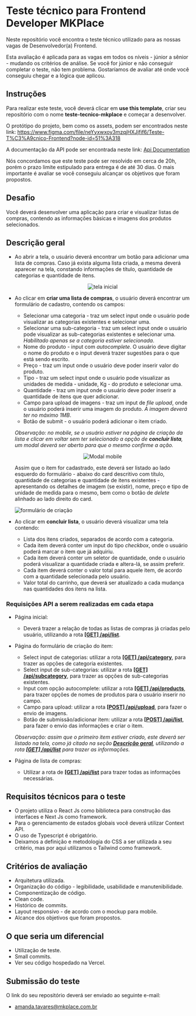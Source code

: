 # Teste técnico para Frontend Developer MKPlace

Neste repositório você encontra o teste técnico utilizado para as nossas vagas de Desenvolvedor(a) Frontend.

Esta avaliação é aplicada para as vagas em todos os níveis - júnior a sênior - mudando os critérios de análise.
Se você for júnior e não conseguir completar o teste, não tem problema. Gostaríamos de avaliar até onde você conseguiu chegar e a lógica que aplicou.

## Instruções

Para realizar este teste, você deverá clicar em **use this template**, criar seu repositório com o nome **teste-tecnico-mkplace** e começar a desenvolver.

O protótipo do projeto, bem como os assets, podem ser encontrados neste link: https://www.figma.com/file/neYyxwxoy3mzqjHXJjfif6/Teste-T%C3%A9cnico-Frontend?node-id=51%3A318

A documentação da API pode ser encontrada neste link: [Api Documentation](api-documentation.md)

Nós concordamos que este teste pode ser resolvido em cerca de 20h, porém o prazo limite estipulado para entrega é de até 30 dias. O mais importante é avaliar se você conseguiu alcançar os objetivos que foram propostos.

## Desafio

Você deverá desenvolver uma aplicação para criar e visualizar listas de compras, contendo as informações básicas e imagens dos produtos selecionados.

## Descrição geral

- Ao abrir a tela, o usuário deverá encontrar um botão para adicionar uma lista de compras.
  Caso já exista alguma lista criada, a mesma deverá aparecer na tela, constando informações de título, quantidade de categorias e quantidade de itens.

  <center><img src="public/img/tela_inicial.png" alt="tela inicial"/></center>

- Ao clicar em **criar uma lista de compras**, o usuário deverá encontrar um formulário de cadastro, contendo os campos:

  - Selecionar uma categoria - traz um select input onde o usuário pode visualizar as categorias existentes e selecionar uma.
  - Selecionar uma sub-categoria - traz um select input onde o usuário pode visualizar as sub-categorias existentes e selecionar uma. _Habilitado apenas se a categoria estiver selecionada_.
  - Nome do produto - input com _autocomplete_. O usuário deve digitar o nome do produto e o input deverá trazer sugestões para o que está sendo escrito.
  - Preço - traz um input onde o usuário deve poder inserir valor do produto.
  - Tipo - traz um select input onde o usuário pode visualizar as unidades de medida - unidade, Kg - do produto e selecionar uma.
  - Quantidade - traz um input onde o usuário deve poder inserir a quantidade de itens que quer adicionar.
  - Campo para upload de imagens - traz um input de _file upload_, onde o usuário poderá inserir uma imagem do produto. _A imagem deverá ter no máximo 1MB_.
  - Botão de submit - o usuário poderá adicionar o item criado.

  _Observação: no mobile, se o usuário estiver na página de criação da lista e clicar em voltar sem ter selecionado a opção de **concluir lista**, um modal deverá ser aberto para que o mesmo confirme a ação._

  <center><img src="public/img/mobile_modal.png" alt="Modal mobile"/></center>

  <a id="citacao_item_criado"> Assim que o item for cadastrado, este deverá ser listado ao lado esquerdo do formulário - abaixo do card descritivo com título, quantidade de categorias e quantidade de itens existentes - apresentando os detalhes de imagem (se existir), nome, preço e tipo de unidade de medida para o mesmo, bem como o botão de _delete_ alinhado ao lado direito do card. </a>

  ![formulário de criação](public/img/criando_lista.png)

- Ao clicar em **concluir lista**, o usuário deverá visualizar uma tela contendo:
  - Lista dos itens criados, separados de acordo com a categoria.
  - Cada item deverá conter um input do tipo _checkbox_, onde o usuário poderá marcar o item que já adquiriu.
  - Cada item deverá conter um seletor de quantidade, onde o usuário poderá visualizar a quantidade criada e altera-lá, se assim preferir.
  - Cada item deverá conter o valor total para aquele item, de acordo com a quantidade selecionada pelo usuário.
  - Valor total do carrinho, que deverá ser atualizado a cada mudança nas quantidades dos itens na lista.

### Requisições API a serem realizadas em cada etapa

- Página inicial:

  - Deverá trazer a relação de todas as listas de compras já criadas pelo usuário, utilizando a rota [**[GET] /api/list**](api-documentation.md#get_list).

- Página do formulário de criação do item:

  - Select input de categorias: utilizar a rota [**[GET] /api/category**](api-documentation.md#category), para trazer as opções de categoria existentes.
  - Select input de sub-categorias: utilizar a rota [**[GET] /api/subcategory**](api-documentation.md#subcategory), para trazer as opções de sub-categorias existentes.
  - Input com opção autocomplete: utilizar a rota <a href="api-documentation.md#products">**[GET] /api/products**</a>, para trazer opções de nomes de produtos para o usuário inserir no campo.
  - Campo para upload: utilizar a rota [**[POST] /api/upload**](api-documentation.md#upload), para fazer o envio de imagens.
  - Botão de submissão/adicionar item: utilizar a rota [**[POST] /api/list**](api-documentation.md#post_list), para fazer o envio das informações e criar o item.

  _Observação: assim que o primeiro item estiver criado, este deverá ser listado na tela, como já citado na seção [**Descrição geral**](#citacao_item_criado), utilizando a rota [**[GET] /api/list**](api-documentation.md#get_list) para trazer as informações._

- Página de lista de compras:
  - Utilizar a rota de [**[GET] /api/list**](api-documentation.md#get_list) para trazer todas as informações necessárias.

## Requisitos técnicos para o teste

- O projeto utiliza o React Js como biblioteca para construção das interfaces e Next Js como framework.
- Para o gerenciamento de estados globais você deverá utilizar Context API.
- O uso de Typescript é obrigatório.
- Deixamos a definição e metodologia do CSS a ser utilizada a seu critério, mas por aqui utilizamos o Tailwind como framework.

## Critérios de avaliação

- Arquitetura utilizada.
- Organização do código - legibilidade, usabilidade e manutenibilidade.
- Componentização de código.
- Clean code.
- Histórico de commits.
- Layout responsivo - de acordo com o mockup para mobile.
- Alcance dos objetivos que foram propostos.

## O que seria um diferencial

- Utilização de teste.
- Small commits.
- Ver seu código hospedado na Vercel.

## Submissão do teste

O link do seu repositório deverá ser enviado ao seguinte e-mail:

- amanda.tavares@mkplace.com.br
